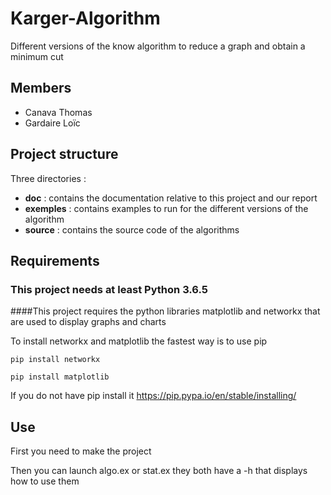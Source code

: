 # Karger-Algorithm
Different versions of the know algorithm to reduce a graph and obtain a minimum cut

## Members
- Canava Thomas
- Gardaire Loïc

## Project structure

Three directories :
- **doc** : contains the documentation relative to this project and our report
- **exemples** : contains examples to run for the different versions of the algorithm
- **source** : contains the source code of the algorithms

## Requirements
### This project needs at least Python 3.6.5
####This project requires the python libraries matplotlib and networkx that are used to display graphs and charts

To install networkx and matplotlib the fastest way is to use pip
    
    pip install networkx   

    pip install matplotlib

If you do not have pip install it <https://pip.pypa.io/en/stable/installing/>

## Use
First you need to make the project

Then you can launch algo.ex or stat.ex they both have a -h that displays how to use them
